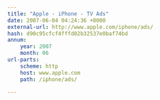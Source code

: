 ```yaml
---
title: "Apple - iPhone - TV Ads"
date: 2007-06-04 04:24:36 +0000
external-url: http://www.apple.com/iphone/ads/
hash: d90c95cfcf4fffd02b32537e0baf74bd
annum:
    year: 2007
    month: 06
url-parts:
    scheme: http
    host: www.apple.com
    path: /iphone/ads/

---
```



